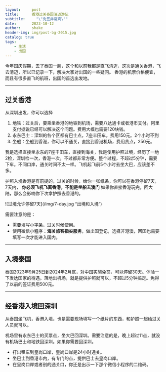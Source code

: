 ```yaml
---
layout:     post
title:      香港过关泰国清迈游记
subtitle:     "\"免签非常爽\""
date:       2023-10-12
author:     shake
header-img: img/post-bg-2015.jpg
catalog: true
tags:
    - 生活
    - 出国
---
```


今年国庆假期，去了泰国一趟，这个和以前我都是直飞清迈，这次是通关香港，飞去清迈，所以已记录一下，解决大家对出国的一些疑问。
香港的机票价格便宜，而且有很多直飞的航班，出国的首选出发地。

---
## 过关香港

从深圳出发，你可以选择
1. 地铁：过关后，要乘坐香港的地铁到机场，需要八达通卡或者港币支付。阿里支付据说已经可以解决这个问题。费用大概也需要120块钱。
2. 永东巴士：深圳的各个区都有巴士点，7座丰田车。费用150元。2个小时不到
3. 坐船：坐船到香港，你可以不通关，直接到香港机场，费用贵点，250元。

我是选择直接坐永东的7座丰田车，直接到海关，我是使用护照过境，经历了一地2检，深圳检一次，香港一次。不过都非常方便。整个过程，不超过5分钟，需要下车。不同口岸，通关时间不太一样。飞机起飞前5个小时去坐大巴，应该差不多。

护照入境香港是有前提的，过关的时候，给你一张纸条，你可以在香港停留7天，7天内， **你必须飞机飞离香港，不能是坐船去澳门**   如果你直接香港玩完，回大陆，那么会影响你下次拿护照去香港的。

![过境允许停留7天](/img/7-day.jpg “出境和入境”)

需要注意的是：

* 需要填写小字条，过关时候使用。
* 使用微信小程序：**海关旅客指尖服务**，做出国登记，选择非港澳，回国也需要填写一次才能进入国内。

---
## 入境泰国

泰国2023年9月25日到2024年2月底，对中国实施免签，可以停留30天。体验一下发达国家的待遇。落地出机场，就是提供护照就可以，不超过5分钟搞定。免得了以前的签证费用500元。

---
## 经香港入境回深圳

从泰国坐飞机，香港入境，也是需要现场填写一个纸片的东西，和护照一起给过关人员就可以。

机场里有永东巴士的买票点，坐大巴回深圳。需要注意的是，晚上超过11点，就没有机场巴士和地铁回深圳。如果你需要回深圳。

* 打出租车到皇岗口岸，皇岗口岸是24小时通关。
* 坐巴士到香港市内，有专门的点，提供巴士去皇岗口岸。
* 在皇岗口岸或者别的通关口，你还是出示一下那个微信小程序的二维码。









